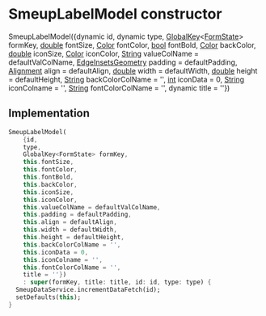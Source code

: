 


# SmeupLabelModel constructor







SmeupLabelModel({dynamic id, dynamic type, [GlobalKey](https://api.flutter.dev/flutter/widgets/GlobalKey-class.html)&lt;[FormState](https://api.flutter.dev/flutter/widgets/FormState-class.html)> formKey, [double](https://api.flutter.dev/flutter/dart-core/double-class.html) fontSize, [Color](https://api.flutter.dev/flutter/dart-ui/Color-class.html) fontColor, [bool](https://api.flutter.dev/flutter/dart-core/bool-class.html) fontBold, [Color](https://api.flutter.dev/flutter/dart-ui/Color-class.html) backColor, [double](https://api.flutter.dev/flutter/dart-core/double-class.html) iconSize, [Color](https://api.flutter.dev/flutter/dart-ui/Color-class.html) iconColor, [String](https://api.flutter.dev/flutter/dart-core/String-class.html) valueColName = defaultValColName, [EdgeInsetsGeometry](https://api.flutter.dev/flutter/painting/EdgeInsetsGeometry-class.html) padding = defaultPadding, [Alignment](https://api.flutter.dev/flutter/painting/Alignment-class.html) align = defaultAlign, [double](https://api.flutter.dev/flutter/dart-core/double-class.html) width = defaultWidth, [double](https://api.flutter.dev/flutter/dart-core/double-class.html) height = defaultHeight, [String](https://api.flutter.dev/flutter/dart-core/String-class.html) backColorColName = '', [int](https://api.flutter.dev/flutter/dart-core/int-class.html) iconData = 0, [String](https://api.flutter.dev/flutter/dart-core/String-class.html) iconColname = '', [String](https://api.flutter.dev/flutter/dart-core/String-class.html) fontColorColName = '', dynamic title = ''})





## Implementation

```dart
SmeupLabelModel(
    {id,
    type,
    GlobalKey<FormState> formKey,
    this.fontSize,
    this.fontColor,
    this.fontBold,
    this.backColor,
    this.iconSize,
    this.iconColor,
    this.valueColName = defaultValColName,
    this.padding = defaultPadding,
    this.align = defaultAlign,
    this.width = defaultWidth,
    this.height = defaultHeight,
    this.backColorColName = '',
    this.iconData = 0,
    this.iconColname = '',
    this.fontColorColName = '',
    title = ''})
    : super(formKey, title: title, id: id, type: type) {
  SmeupDataService.incrementDataFetch(id);
  setDefaults(this);
}
```







